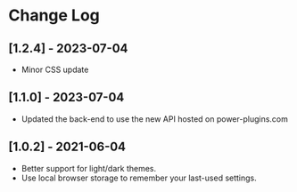 # Change Log

## [1.2.4] - 2023-07-04

* Minor CSS update

## [1.1.0] - 2023-07-04

* Updated the back-end to use the new API hosted on power-plugins.com

## [1.0.2] - 2021-06-04

* Better support for light/dark themes.
* Use local browser storage to remember your last-used settings.
